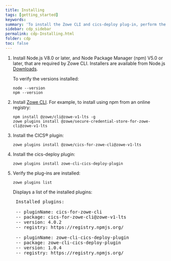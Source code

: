 ```yaml
---
title: Installing
tags: [getting_started]
keywords:
summary: 'To install the Zowe CLI and cics-deploy plug-in, perform the following steps on your local workstation.'
sidebar: cdp_sidebar
permalink: cdp-Installing.html
folder: cdp
toc: false
---
```


1. Install Node.js V8.0 or later, and Node Package Manager (npm) V5.0 or later, that are required by Zowe CLI. Installers are available from Node.js [Downloads](https://nodejs.org/en/download/).

    To verify the versions installed:

    ```console
    node --version
    npm --version
    ```

2. Install [Zowe CLI](https://docs.zowe.org/stable/user-guide/cli-installcli.html). For example, to install using npm from an online registry:

    ```console
    npm install @zowe/cli@zowe-v1-lts -g
    zowe plugins install @zowe/secure-credential-store-for-zowe-cli@zowe-v1-lts
    ```

3. Install the CICS® plugin:

    ```console
    zowe plugins install @zowe/cics-for-zowe-cli@zowe-v1-lts
    ```

4. Install the cics-deploy plugin:

    ```console
    zowe plugins install zowe-cli-cics-deploy-plugin
    ```

5. Verify the plug-ins are installed:

    ```console
    zowe plugins list
    ```

    Displays a list of the installed plugins:

    <pre class="messageText">
    Installed plugins:
    
    -- pluginName: cics-for-zowe-cli
    -- package: cics-for-zowe-cli@zowe-v1-lts
    -- version: 4.0.2
    -- registry: https://registry.npmjs.org/<br>
    -- pluginName: zowe-cli-cics-deploy-plugin
    -- package: zowe-cli-cics-deploy-plugin
    -- version: 1.0.4
    -- registry: https://registry.npmjs.org/ </pre>

